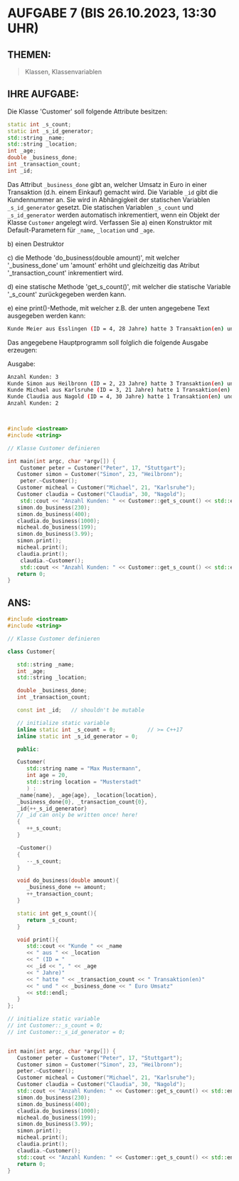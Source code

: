 # AUFGABE 7 (BIS 26.10.2023, 13:30 UHR)

## THEMEN:

> Klassen, Klassenvariablen

## IHRE AUFGABE:

Die Klasse 'Customer' soll folgende Attribute besitzen:

```cpp
static int _s_count;
static int _s_id_generator;
std::string _name;
std::string _location;
int _age;
double _business_done;
int _transaction_count;
int _id;
```
Das Attribut `_business_done` gibt an, welcher Umsatz in Euro in einer Transaktion (d.h. einem Einkauf) gemacht wird. Die Variable `_id` gibt die Kundennummer an. Sie wird in Abhängigkeit der statischen Variablen `_s_id_generator` gesetzt. Die statischen Variablen `_s_count` und `_s_id_generator` werden automatisch inkrementiert, wenn ein Objekt der Klasse `Customer` angelegt wird. Verfassen Sie a) einen Konstruktor mit Default-Parametern für `_name`, `_location` und `_age`.

b) einen Destruktor

c) die Methode 'do_business(double amount)', mit welcher '_business_done' um 'amount' erhöht und gleichzeitig das Atribut '_transaction_count' inkrementiert wird.

d) eine statische Methode 'get_s_count()', mit welcher die statische Variable '_s_count' zurückgegeben werden kann.

e) eine print()-Methode, mit welcher z.B. der unten angegebene Text ausgegeben werden kann:

```bash
Kunde Meier aus Esslingen (ID = 4, 28 Jahre) hatte 3 Transaktion(en) und 230 Euro Unsatz
```

Das angegebene Hauptprogramm soll folglich die folgende Ausgabe erzeugen:

Ausgabe:

```bash
Anzahl Kunden: 3
Kunde Simon aus Heilbronn (ID = 2, 23 Jahre) hatte 3 Transaktion(en) und 633.99 Euro Umsatz
Kunde Michael aus Karlsruhe (ID = 3, 21 Jahre) hatte 1 Transaktion(en) und 199 Euro Umsatz
Kunde Claudia aus Nagold (ID = 4, 30 Jahre) hatte 1 Transaktion(en) und 1000 Euro Umsatz
Anzahl Kunden: 2
```

```cpp


#include <iostream>
#include <string>

// Klasse Customer definieren

int main(int argc, char *argv[]) {
    Customer peter = Customer("Peter", 17, "Stuttgart");
   Customer simon = Customer("Simon", 23, "Heilbronn");
    peter.~Customer();
   Customer micheal = Customer("Michael", 21, "Karlsruhe");
   Customer claudia = Customer("Claudia", 30, "Nagold");
    std::cout << "Anzahl Kunden: " << Customer::get_s_count() << std::endl;
   simon.do_business(230);
   simon.do_business(400);
   claudia.do_business(1000);
   micheal.do_business(199);
   simon.do_business(3.99);
   simon.print();
   micheal.print();
   claudia.print();
    claudia.~Customer();
    std::cout << "Anzahl Kunden: " << Customer::get_s_count() << std::endl;
   return 0;
}

```

## ANS:

```cpp
#include <iostream>
#include <string>

// Klasse Customer definieren

class Customer{

   std::string _name;
   int _age;
   std::string _location;

   double _business_done;
   int _transaction_count;

   const int _id;   // shouldn't be mutable

   // initialize static variable
   inline static int _s_count = 0;          // >= C++17
   inline static int _s_id_generator = 0;

   public:

   Customer(
      std::string name = "Max Mustermann",
      int age = 20,
      std::string location = "Musterstadt"
      ) :
   _name{name}, _age{age}, _location{location},
   _business_done{0}, _transaction_count{0},
   _id{++_s_id_generator}
   // _id can only be written once! here!
   {
      ++_s_count;
   }

   ~Customer()
   {
      --_s_count;
   }

   void do_business(double amount){
      _business_done += amount;
      ++_transaction_count;
   }

   static int get_s_count(){
      return _s_count;
   }

   void print(){
      std::cout << "Kunde " << _name
      << " aus " << _location
      << " (ID = "
      << _id << ", " << _age
      << " Jahre)"
      << " hatte " << _transaction_count << " Transaktion(en)"
      << " und " << _business_done << " Euro Umsatz"
      << std::endl;
   }
};

// initialize static variable
// int Customer::_s_count = 0;
// int Customer::_s_id_generator = 0;


int main(int argc, char *argv[]) {
   Customer peter = Customer("Peter", 17, "Stuttgart");
   Customer simon = Customer("Simon", 23, "Heilbronn");
   peter.~Customer();
   Customer micheal = Customer("Michael", 21, "Karlsruhe");
   Customer claudia = Customer("Claudia", 30, "Nagold");
   std::cout << "Anzahl Kunden: " << Customer::get_s_count() << std::endl;
   simon.do_business(230);
   simon.do_business(400);
   claudia.do_business(1000);
   micheal.do_business(199);
   simon.do_business(3.99);
   simon.print();
   micheal.print();
   claudia.print();
   claudia.~Customer();
   std::cout << "Anzahl Kunden: " << Customer::get_s_count() << std::endl;
   return 0;
}

```

